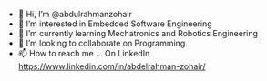 - 👋 Hi, I’m @abdulrahmanzohair
- 👀 I’m interested in Embedded Software Engineering
- 🌱 I’m currently learning Mechatronics and Robotics Engineering
- 💞️ I’m looking to collaborate on Programming
- 📫 How to reach me ... On LinkedIn https://www.linkedin.com/in/abdelrahman-zohair/

<!---
abdulrahmanzohair/abdulrahmanzohair is a ✨ special ✨ repository because its `README.md` (this file) appears on your GitHub profile.
You can click the Preview link to take a look at your changes.
--->
